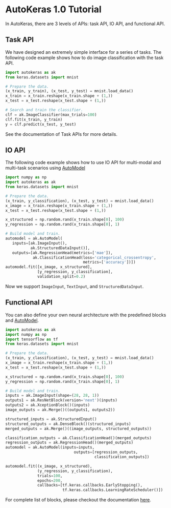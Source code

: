 # AutoKeras 1.0 Tutorial

In AutoKeras, there are 3 levels of APIs: task API, IO API, and functional API.

## Task API
We have designed an extremely simple interface for a series of tasks.
The following code example shows how to do image classification with the task API.

```python
import autokeras as ak
from keras.datasets import mnist

# Prepare the data.
(x_train, y_train), (x_test, y_test) = mnist.load_data()
x_train = x_train.reshape(x_train.shape + (1,))
x_test = x_test.reshape(x_test.shape + (1,))

# Search and train the classifier.
clf = ak.ImageClassifier(max_trials=100)
clf.fit(x_train, y_train)
y = clf.predict(x_test, y_test)
```

See the documentation of Task APIs for more details.



## IO API

The following code example shows how to use IO API for multi-modal and multi-task scenarios using [AutoModel](/auto_model)

```python
import numpy as np
import autokeras as ak
from keras.datasets import mnist

# Prepare the data.
(x_train, y_classification), (x_test, y_test) = mnist.load_data()
x_image = x_train.reshape(x_train.shape + (1,))
x_test = x_test.reshape(x_test.shape + (1,))

x_structured = np.random.rand(x_train.shape[0], 100)
y_regression = np.random.rand(x_train.shape[0], 1)

# Build model and train.
automodel = ak.AutoModel(
   inputs=[ak.ImageInput(),
           ak.StructuredDataInput()],
   outputs=[ak.RegressionHead(metrics=['mae']),
            ak.ClassificationHead(loss='categorical_crossentropy',
                                  metrics=['accuracy'])])
automodel.fit([x_image, x_structured],
              [y_regression, y_classification],
              validation_split=0.2)

```

Now we support `ImageInput`, `TextInput`, and `StructuredDataInput`.

## Functional API

You can also define your own neural architecture with the predefined blocks and [AutoModel](/auto_model).

```python
import autokeras as ak
import numpy as np
import tensorflow as tf
from keras.datasets import mnist

# Prepare the data.
(x_train, y_classification), (x_test, y_test) = mnist.load_data()
x_image = x_train.reshape(x_train.shape + (1,))
x_test = x_test.reshape(x_test.shape + (1,))

x_structured = np.random.rand(x_train.shape[0], 100)
y_regression = np.random.rand(x_train.shape[0], 1)

# Build model and train.
inputs = ak.ImageInput(shape=(28, 28, 1))
outputs1 = ak.ResNetBlock(version='next')(inputs)
outputs2 = ak.XceptionBlock()(inputs)
image_outputs = ak.Merge()((outputs1, outputs2))

structured_inputs = ak.StructuredInput()
structured_outputs = ak.DenseBlock()(structured_inputs)
merged_outputs = ak.Merge()((image_outputs, structured_outputs))

classification_outputs = ak.ClassificationHead()(merged_outputs)
regression_outputs = ak.RegressionHead()(merged_outputs)
automodel = ak.AutoModel(inputs=inputs,
                              outputs=[regression_outputs,
                                       classification_outputs])

automodel.fit((x_image, x_structured),
              (y_regression, y_classification),
              trials=100,
              epochs=200,
              callbacks=[tf.keras.callbacks.EarlyStopping(),
                         tf.keras.callbacks.LearningRateScheduler()])

```

For complete list of blocks, please checkout the documentation [here](/block).
